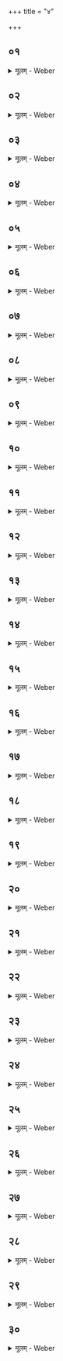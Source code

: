 +++
title = "४"

+++


##  ०१
<details><summary>मूलम् - Weber</summary>

अ᳘थोदचमसान्नि᳘नयति॥  
एतद्वै᳘ देवा᳘ अब्रुवंश्चेत᳘यध्वमि᳘ति चि᳘तिमिछते᳘ति वाव त᳘दब्रुवंस्ते᳘ चेत᳘यमाना वृ᳘ष्टिमेव चि᳘तिमपश्यंस्ता᳘मस्मिन्नदधुस्त᳘थैॗवास्मिन्नय᳘मेत᳘द्दधाति॥
</details>

##  ०२
<details><summary>मूलम् - Weber</summary>

उदचमसा᳘ भवन्ति॥  
आ᳘पो वै वृ᳘ष्टिर्वृ᳘ष्टिमेॗवास्मिन्नेत᳘द्दधात्यौ᳘दुम्बरेण चमसे᳘न त᳘स्योक्तो ब᳘न्धुश्च᳘तुःस्रक्तिना च᳘तस्रो वै दि᳘शः स᳘र्वाभ्य एॗवास्मिन्नेत᳘द्दिग्भ्यो वृ᳘ष्टिं दधाति॥
</details>

##  ०३
<details><summary>मूलम् - Weber</summary>

त्री᳘ᳫं᳘स्त्रीनुदचमसान्नि᳘नयति॥  
त्रिवृ᳘दग्निर्या᳘वानग्निर्या᳘वत्यस्य मा᳘त्रा ता᳘वतैॗवास्मिन्नेतद्वृ᳘ष्टिं दधाति॥
</details>

##  ०४
<details><summary>मूलम् - Weber</summary>

द्वा᳘दशोदचमसा᳘न्कृष्टे नि᳘नयति॥  
द्वा᳘दश मा᳘साः संवत्सरः᳘ संवत्सॗरो ऽग्निर्या᳘वानग्निर्या᳘वत्यस्य मा᳘त्रा ता᳘वतैवास्मिन्नेतद्वृ᳘ष्टिं दधाति॥
</details>

##  ०५
<details><summary>मूलम् - Weber</summary>

स वै᳘ कृष्टे नि᳘नयति॥  
त᳘स्मात्कृष्टा᳘य वर्षति स य᳘त्कृष्ट᳘ एव᳘ निन᳘येन्ना᳘कृष्टे कृष्टा᳘यैव व᳘र्षेन्ना᳘कृष्टाया᳘थ यद᳘कृष्ट एव᳘ निन᳘येन्न᳘ कृष्टे᳘ कृष्टायैव व᳘र्षेन्न᳘ कृष्टा᳘य कृष्टे चा᳘कृष्टे च नि᳘नयति त᳘स्मात्कृष्टा᳘य चा᳘कृष्टाय च वर्षति॥
</details>

##  ०६
<details><summary>मूलम् - Weber</summary>

त्री᳘न्कृष्टे चा᳘कृष्टे च नि᳘नयति॥  
त्रिवृ᳘दग्निर्या᳘वानग्निर्यावत्यस्य मा᳘त्रा ता᳘वतैॗवास्मिन्नेतद्वृ᳘ष्टिं दधाति॥
</details>

##  ०७
<details><summary>मूलम् - Weber</summary>

य᳘द्वेॗवोदचमसा᳘न्निन᳘यति॥  
एतद्वा᳘ अस्मिन्देवाः᳘ संस्करिष्य᳘न्तः पुर᳘स्ताद᳘पो दधुस्त᳘थैॗवास्मिन्नय᳘मेत᳘त्संस्करिष्य᳘न्पुर᳘स्तादपो᳘ दधाति॥
</details>

##  ०८
<details><summary>मूलम् - Weber</summary>

त्री᳘ᳫं᳘स्त्रीनुदचमसान्नि᳘नयति॥  
त्रिवृ᳘दग्निर्या᳘वानग्निर्या᳘वत्यस्य मा᳘त्रा ता᳘वतैॗवास्मिन्नेत᳘दपो᳘ दधाति॥
</details>

##  ०९
<details><summary>मूलम् - Weber</summary>

द्वा᳘दशोदचमसा᳘न्कृष्टे नि᳘नयति॥  
द्वा᳘दश मा᳘साः संवत्सरः᳘ संवत्सॗरो ऽग्निर्या᳘वानग्निर्या᳘वत्यस्य मा᳘त्रा ता᳘वतैॗवास्मिन्नेत᳘दपो᳘ दधाति॥
</details>

##  १०
<details><summary>मूलम् - Weber</summary>

स वै᳘ कृष्टे नि᳘नयति॥  
प्राणे᳘षु त᳘दपो᳘ दधाति स य᳘त्कृष्ट᳘ एव᳘ निन᳘येन्ना᳘कृष्टे प्राणे᳘ष्वेवा᳘पः स्युर्ने᳘तरस्मिन्नात्मन्न᳘थ यद᳘कृष्ट एव᳘ निन᳘येन्न᳘ कृष्ट᳘ आत्म᳘न्नेवा᳘पः स्युर्न᳘ प्राणे᳘षु कृष्टे चा᳘कृष्टे च नि᳘नयति त᳘स्मादिमा᳘ उभयत्रा᳘पः प्राणे᳘षु चात्मं᳘श्च॥
</details>

##  ११
<details><summary>मूलम् - Weber</summary>

त्री᳘न्कृष्टे चा᳘कृष्टे च नि᳘नयति॥  
त्रिवृ᳘दग्निर्या᳘वानग्निर्या᳘वत्यस्य मा᳘त्रा ता᳘वतैॗवास्मिन्नेत᳘दपो᳘ दधाति॥
</details>

##  १२
<details><summary>मूलम् - Weber</summary>

प᳘ञ्चदशोदचमसान्नि᳘नयति॥  
पञ्चदशो वै व᳘ज्र एते᳘नैॗवास्यैत᳘त्पञ्चदशे᳘न व᳘ज्रेण स᳘र्वम् पाप्मा᳘नम᳘पहन्ति॥
</details>

##  १३
<details><summary>मूलम् - Weber</summary>

अ᳘थ सर्वौषधं᳘ वपति॥  
एतद्वै᳘ देवा᳘ अब्रुवंश्चेत᳘यध्वमि᳘ति चि᳘तिमिछते᳘ति वाव त᳘दब्रुवंस्ते᳘ चेत᳘यमाना अ᳘न्नमेव चि᳘तिमपश्यंस्ता᳘मस्मिन्नदधुस्त᳘थैॗवास्मिन्नय᳘मेत᳘द्दधाति॥
</details>

##  १४
<details><summary>मूलम् - Weber</summary>

सर्वौषध᳘म् भवति॥  
स᳘र्वमेव तद᳘न्नं य᳘त्सर्वौषधᳫं स᳘र्वमेॗवास्मिन्नेतद᳘न्नं दधाति ते᳘षामे᳘कम᳘न्नमु᳘द्धरेत्त᳘स्यॗ नाश्नीयाद्यावज्जीवमौ᳘दुम्बरेण चमसे᳘न त᳘स्योक्तो ब᳘न्धुश्च᳘तुःस्रक्तिना च᳘तस्रो वै दि᳘शः स᳘र्वाभ्य एॗवास्मिन्नेत᳘द्दिग्भ्यो᳘ ऽन्नं दधात्यनुष्टु᳘ब्भिर्वपति वाग्वा᳘ अनुष्टु᳘ब्वाॗचो वा अ᳘न्नमद्यते॥
</details>

##  १५
<details><summary>मूलम् - Weber</summary>

तिसृ᳘भिस्तिसृभिरृग्भि᳘र्वपति॥  
त्रिवृ᳘दग्निर्या᳘वानग्निर्या᳘वत्यस्य मा᳘त्रा ता᳘वतैॗवास्मिन्नेतद᳘न्नं दधाति॥
</details>

##  १६
<details><summary>मूलम् - Weber</summary>

द्वादश᳘भिरृग्भिः᳘ कृष्टे᳘ वपति॥  
द्वा᳘दश मा᳘साः संवत्सरः᳘ संवत्सॗरो ऽग्निर्या᳘वानग्निर्या᳘वत्यस्य मा᳘त्रा ता᳘वतैॗवास्मिन्नेतद᳘न्नं दधाति॥
</details>

##  १७
<details><summary>मूलम् - Weber</summary>

स वै᳘ कृष्टे᳘ वपति॥  
त᳘स्मात्कृष्टे᳘ ऽन्नम् पच्यते य᳘त्कृष्ट᳘ एव व᳘पेन्ना᳘कृष्टे कृष्ट᳘ एवा᳘न्नम् पच्ये᳘त ना᳘कृष्टे᳘ ऽथ यद᳘कृष्ट एव व᳘पेन्न᳘ कृष्टे᳘ ऽकृष्ट एवा᳘न्नम् पच्ये᳘त न᳘ कृष्टे᳘ कृष्टे चा᳘कृष्टे च वपति त᳘स्मात्कृष्टे चा᳘कृष्टे चा᳘न्नम् पच्यते॥
</details>

##  १८
<details><summary>मूलम् - Weber</summary>

तिसृ᳘भिः कृष्टे चा᳘कृष्टे च वपति॥  
त्रिवृ᳘दग्निर्या᳘वानग्निर्या᳘वत्यस्य मा᳘त्रा ता᳘वतैॗवास्मिन्नेतद᳘न्नं दधाति॥
</details>

##  १९
<details><summary>मूलम् - Weber</summary>

य᳘द्वेव᳘ सर्वौषधं व᳘पति॥  
एतद्वा एन देवाः᳘ संस्करिष्य᳘न्तः पुर᳘स्तात्स᳘र्वेण भेषजे᳘नाभिषज्यंस्त᳘थैॗवैनमय᳘मेत᳘त्संस्करिष्य᳘न्पुर᳘स्तात्स᳘र्वेण भेषजे᳘न भिषज्यति॥
</details>

##  २०
<details><summary>मूलम् - Weber</summary>

सर्वौषध᳘म् भवति॥  
स᳘र्वमेत᳘द्भेषजं य᳘त्सर्वौषधᳫं स᳘र्वेणैॗवैनमेत᳘द्भेषजे᳘न भिषज्यति॥
</details>

##  २१
<details><summary>मूलम् - Weber</summary>

तिसृ᳘भिस्तिसभिरृग्भि᳘र्वपति॥  
त्रिवृ᳘दग्निर्या᳘वानग्निर्या᳘वत्यस्य मा᳘त्रा ता᳘वतैॗवैनमेत᳘द्भिषज्यति॥
</details>

##  २२
<details><summary>मूलम् - Weber</summary>

द्वादश᳘भिरृग्भिः᳘ कृष्टे᳘ वपति॥  
द्वा᳘दश मा᳘साः संवत्सरः᳘ संवत्सॗरो ऽग्निर्या᳘वानग्निर्या᳘वत्यस्य मा᳘त्रा ता᳘वतैॗवैनमेत᳘द्भिषज्यति॥
</details>

##  २३
<details><summary>मूलम् - Weber</summary>

स वै᳘ कृष्टे᳘ वपति॥  
प्राणांस्तद्भिषज्यति स य᳘त्कृष्ट᳘ एव व᳘पेन्ना᳘कृष्टे प्राणा᳘नेव᳘ भिषज्येन्ने᳘तरमात्मा᳘नम᳘थ यद᳘कृष्ट एव व᳘पेन्न᳘ कृष्ट᳘ आत्मा᳘नमेव᳘ भिषज्येन्न᳘ प्राणा᳘न्कृष्टे चा᳘कृष्टे च वपति प्राणां᳘श्च त᳘दात्मा᳘नं च भिषज्यति॥
</details>

##  २४
<details><summary>मूलम् - Weber</summary>

तिसृ᳘भिः कृष्टे चा᳘कृष्टे च वपति॥  
त्रिवृ᳘दग्निर्या᳘वानग्निर्या᳘वत्यस्य मा᳘त्रा ता᳘वतैॗवैनमेत᳘द्भिषज्यति॥
</details>

##  २५
<details><summary>मूलम् - Weber</summary>

प᳘ञ्चदशोदचमसा᳘न्निन᳘यति पञ्चदश᳘भिरृग्भि᳘र्वपति त᳘त्त्रिंश᳘त्त्रिंश᳘दक्षरा विरा᳘ड्विरा᳘डु कृत्स्नम᳘न्नᳫं स᳘र्वमेॗवास्मिन्नेत᳘त्कृत्स्नम᳘न्नं दधाति॥
</details>

##  २६
<details><summary>मूलम् - Weber</summary>

या ओ᳘षधीः पू᳘र्वा जाताः᳟॥  
देवे᳘भ्यस्त्रियुग᳘म् पुरे᳘त्यृत᳘वो वै᳘ देवास्ते᳘भ्य एतास्त्रि᳘म् पुरा᳘ जायन्ते वसन्ता᳘ प्रावृ᳘षि शर᳘दि म᳘नै नु᳘बभ्रूणामहमि᳘ति सो᳘मो वै᳘ बभ्रुः᳘ सौम्या ओ᳘षधय ओषधः पु᳘रुषः शतं धा᳘मानी᳘ति य᳘दिदं᳘ शता᳘युः शतार्घः᳘ शत᳘वीय एता᳘नि हास्य ता᳘नि शतं धा᳘मानि सप्त चे᳘ति य᳘ एॗवेमे᳘ सप्त᳘ शीर्ष᳘न्प्राणास्ता᳘नेत᳘दाह॥
</details>

##  २७
<details><summary>मूलम् - Weber</summary>

शतं᳘ वो अम्ब धा᳘मानि॥  
सह᳘स्रमुत᳘ वो रु᳘ह इ᳘ति य᳘दिदं᳘ शतधा᳘ च सहस्रधा᳘ च वि᳘रूढा अ᳘धा शतक्रत्वो यूय᳘मिम᳘म् मे अगदं᳘ कृते᳘ति य᳘मिम᳘म् भिषज्यामी᳘त्येत᳘त्॥
</details>

##  २८
<details><summary>मूलम् - Weber</summary>

ता᳘ एता ए᳘कव्याख्यानाः॥  
एत᳘मेॗवाभि य᳘थैत᳘मेव᳘ भिषज्येदेत᳘म् पारयेत्ता᳘ अनुष्टु᳘भो भवन्ति वाग्वा᳘ अनुष्टुब्वा᳘गु स᳘र्वम् भेषजᳫं स᳘र्वेणैॗवैनमेत᳘द्भेषजे᳘न भिषज्यति॥
</details>

##  २९
<details><summary>मूलम् - Weber</summary>

अथा᳘तो निरुक्तानिरुक्ता᳘नामेव᳟॥  
य᳘जुषा द्वा᳘वनड्वा᳘हौ युन᳘क्ति तूष्णीमि᳘तरान्य᳘जुषा च᳘तस्रः कृष᳘ति तूष्णीमि᳘तरा स्तूष्णीं᳘ दर्भस्तम्ब᳘मुपद᳘धाति य᳘जुषाभिजु᳘होति तूष्णी᳘मुदचमसा᳘न्निन᳘यति य᳘जुषा वपति॥
</details>

##  ३०
<details><summary>मूलम् - Weber</summary>

प्रजा᳘पतिरे᳘षो ऽग्निः᳟॥  
उभ᳘यम्वेत᳘त्प्रजा᳘पतिर्नि᳘रुक्तश्चानिरुक्तश्च प᳘रिमितश्चा᳘परिमितश्च तद्यद्य᳘जुषा करो᳘ति य᳘देॗवास्य नि᳘रुक्तम् प᳘रिमितं रूपं त᳘दस्य ते᳘न स᳘ᳫं᳘स्करोत्य᳘श्च य᳘त्तूष्णीं य᳘देवास्या᳘निरुक्तम᳘परिमितं रूपं त᳘दस्य ते᳘न स᳘ᳫं᳘स्तरोति स᳘ ह वा᳘ एतᳫं सर्वं कृत्स्नम् प्रजा᳘पतिᳫं स᳘ᳫं᳘स्करोति य᳘ एवं᳘ विद्वा᳘नेत᳘देवं᳘ करो᳘ति बा᳘ह्यानि रूपा᳘णि नि᳘रुक्तानि भवन्त्य᳘न्तराण्य᳘निरुक्तानि पुशु᳘रेष य᳘दग्निस्त᳘स्मात्पशोर्बा᳘ह्यानि रूपा᳘णि नि᳘रुक्तानि भवन्त्य᳘न्तराण्य᳘निरुक्तानि॥
</details>